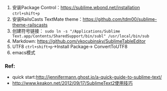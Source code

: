 
1. 安装Package Control：https://sublime.wbond.net/installation
`ctrl+shift+p`
2. 安装RailsCasts TextMate theme：https://github.com/tdm00/sublime-theme-railscasts
3. 创建符号链接：
`sudo ln -s "/Applications/Sublime Text.app/Contents/SharedSupport/bin/subl" /usr/local/bin/sub`
4. Markdown: https://github.com/vkocubinsky/SublimeTableEditor
4. UTF8 `ctrl+shift+p`->Install Package-> ConvertToUTF8
5. emacs模式

### Ref:
- quick start:http://jennifermann.ghost.io/a-quick-guide-to-sublime-text/
- http://www.keakon.net/2012/09/17/SublimeText2使用技巧
